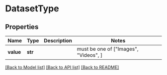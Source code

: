 # DatasetType


## Properties
Name | Type | Description | Notes
------------ | ------------- | ------------- | -------------
**value** | **str** |  |  must be one of ["Images", "Videos", ]

[[Back to Model list]](../README.md#documentation-for-models) [[Back to API list]](../README.md#documentation-for-api-endpoints) [[Back to README]](../README.md)


